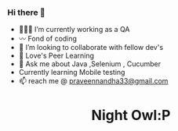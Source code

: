 ### Hi there 👋



- 👨🏻‍🎓 I’m currently working as a QA
- 〰️ Fond of coding
- 👯 I’m looking to collaborate with fellow dev's
- 🤔 Love's Peer Learning
- 💬 Ask me about Java ,Selenium , Cucumber
-  Currently learning Mobile testing
- 📫 reach me @ praveennandha33@gmail.com
<h1 align="center">Night Owl:P</h1>
